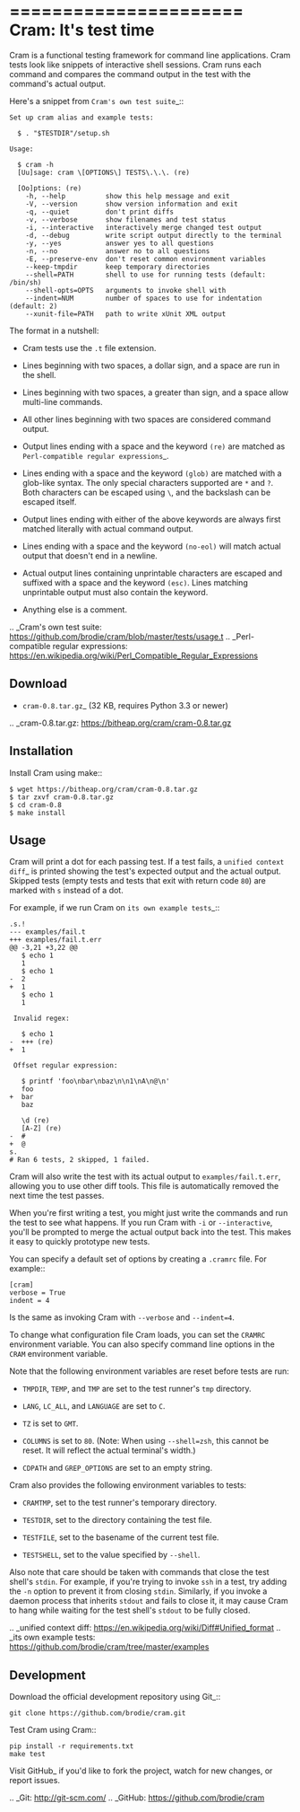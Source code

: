 ======================
 Cram: It's test time
======================

Cram is a functional testing framework for command line applications.
Cram tests look like snippets of interactive shell sessions. Cram runs
each command and compares the command output in the test with the
command's actual output.

Here's a snippet from `Cram's own test suite`_::

    Set up cram alias and example tests:

      $ . "$TESTDIR"/setup.sh

    Usage:

      $ cram -h
      [Uu]sage: cram \[OPTIONS\] TESTS\.\.\. (re)

      [Oo]ptions: (re)
        -h, --help          show this help message and exit
        -V, --version       show version information and exit
        -q, --quiet         don't print diffs
        -v, --verbose       show filenames and test status
        -i, --interactive   interactively merge changed test output
        -d, --debug         write script output directly to the terminal
        -y, --yes           answer yes to all questions
        -n, --no            answer no to all questions
        -E, --preserve-env  don't reset common environment variables
        --keep-tmpdir       keep temporary directories
        --shell=PATH        shell to use for running tests (default: /bin/sh)
        --shell-opts=OPTS   arguments to invoke shell with
        --indent=NUM        number of spaces to use for indentation (default: 2)
        --xunit-file=PATH   path to write xUnit XML output

The format in a nutshell:

* Cram tests use the ``.t`` file extension.

* Lines beginning with two spaces, a dollar sign, and a space are run
  in the shell.

* Lines beginning with two spaces, a greater than sign, and a space
  allow multi-line commands.

* All other lines beginning with two spaces are considered command
  output.

* Output lines ending with a space and the keyword ``(re)`` are
  matched as `Perl-compatible regular expressions`_.

* Lines ending with a space and the keyword ``(glob)`` are matched
  with a glob-like syntax. The only special characters supported are
  ``*`` and ``?``. Both characters can be escaped using ``\``, and the
  backslash can be escaped itself.

* Output lines ending with either of the above keywords are always
  first matched literally with actual command output.

* Lines ending with a space and the keyword ``(no-eol)`` will match
  actual output that doesn't end in a newline.

* Actual output lines containing unprintable characters are escaped
  and suffixed with a space and the keyword ``(esc)``. Lines matching
  unprintable output must also contain the keyword.

* Anything else is a comment.

.. _Cram's own test suite: https://github.com/brodie/cram/blob/master/tests/usage.t
.. _Perl-compatible regular expressions: https://en.wikipedia.org/wiki/Perl_Compatible_Regular_Expressions


Download
--------

* `cram-0.8.tar.gz`_ (32 KB, requires Python 3.3 or newer)

.. _cram-0.8.tar.gz: https://bitheap.org/cram/cram-0.8.tar.gz


Installation
------------

Install Cram using make::

    $ wget https://bitheap.org/cram/cram-0.8.tar.gz
    $ tar zxvf cram-0.8.tar.gz
    $ cd cram-0.8
    $ make install


Usage
-----

Cram will print a dot for each passing test. If a test fails, a
`unified context diff`_ is printed showing the test's expected output
and the actual output. Skipped tests (empty tests and tests that exit
with return code ``80``) are marked with ``s`` instead of a dot.

For example, if we run Cram on `its own example tests`_::

    .s.!
    --- examples/fail.t
    +++ examples/fail.t.err
    @@ -3,21 +3,22 @@
       $ echo 1
       1
       $ echo 1
    -  2
    +  1
       $ echo 1
       1

     Invalid regex:

       $ echo 1
    -  +++ (re)
    +  1

     Offset regular expression:

       $ printf 'foo\nbar\nbaz\n\n1\nA\n@\n'
       foo
    +  bar
       baz

       \d (re)
       [A-Z] (re)
    -  #
    +  @
    s.
    # Ran 6 tests, 2 skipped, 1 failed.

Cram will also write the test with its actual output to
``examples/fail.t.err``, allowing you to use other diff tools. This
file is automatically removed the next time the test passes.

When you're first writing a test, you might just write the commands
and run the test to see what happens. If you run Cram with ``-i`` or
``--interactive``, you'll be prompted to merge the actual output back
into the test. This makes it easy to quickly prototype new tests.

You can specify a default set of options by creating a ``.cramrc``
file. For example::

    [cram]
    verbose = True
    indent = 4

Is the same as invoking Cram with ``--verbose`` and ``--indent=4``.

To change what configuration file Cram loads, you can set the
``CRAMRC`` environment variable. You can also specify command line
options in the ``CRAM`` environment variable.

Note that the following environment variables are reset before tests
are run:

* ``TMPDIR``, ``TEMP``, and ``TMP`` are set to the test runner's
  ``tmp`` directory.

* ``LANG``, ``LC_ALL``, and ``LANGUAGE`` are set to ``C``.

* ``TZ`` is set to ``GMT``.

* ``COLUMNS`` is set to ``80``. (Note: When using ``--shell=zsh``,
  this cannot be reset. It will reflect the actual terminal's width.)

* ``CDPATH`` and ``GREP_OPTIONS`` are set to an empty string.

Cram also provides the following environment variables to tests:

* ``CRAMTMP``, set to the test runner's temporary directory.

* ``TESTDIR``, set to the directory containing the test file.

* ``TESTFILE``, set to the basename of the current test file.

* ``TESTSHELL``, set to the value specified by ``--shell``.

Also note that care should be taken with commands that close the test
shell's ``stdin``. For example, if you're trying to invoke ``ssh`` in
a test, try adding the ``-n`` option to prevent it from closing
``stdin``. Similarly, if you invoke a daemon process that inherits
``stdout`` and fails to close it, it may cause Cram to hang while
waiting for the test shell's ``stdout`` to be fully closed.

.. _unified context diff: https://en.wikipedia.org/wiki/Diff#Unified_format
.. _its own example tests: https://github.com/brodie/cram/tree/master/examples


Development
-----------

Download the official development repository using Git_::

    git clone https://github.com/brodie/cram.git

Test Cram using Cram::

    pip install -r requirements.txt
    make test

Visit GitHub_ if you'd like to fork the project, watch for new changes, or
report issues.

.. _Git: http://git-scm.com/
.. _GitHub: https://github.com/brodie/cram
